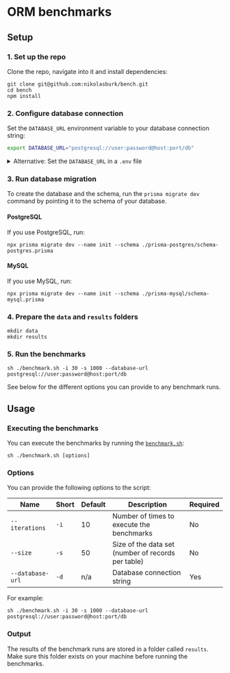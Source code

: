# ORM benchmarks

## Setup

### 1. Set up the repo

Clone the repo, navigate into it and install dependencies:

```
git clone git@github.com:nikolasburk/bench.git
cd bench
npm install
```

### 2. Configure database connection

Set the `DATABASE_URL` environment variable to your database connection string:

```bash
export DATABASE_URL="postgresql://user:password@host:port/db"
```

<details><summary>Alternative: Set the <code>DATABASE_URL</code> in a <code>.env</code> file</summary>

Alternatively, you can add set the `DATABASE_URL` in a `.env` file:

```bash
touch .env
```

Then open the `.env` file and add the following line:

```bash
DATABASE_URL=""
```

</details>

### 3. Run database migration

To create the database and the schema, run the `prisma migrate dev` command by pointing it to the schema of your database.

#### PostgreSQL

If you use PostgreSQL, run:

```
npx prisma migrate dev --name init --schema ./prisma-postgres/schema-postgres.prisma
```


#### MySQL

If you use MySQL, run:

```
npx prisma migrate dev --name init --schema ./prisma-mysql/schema-mysql.prisma
```

### 4. Prepare the `data` and `results` folders

```
mkdir data
mkdir results
```

### 5. Run the benchmarks

```
sh ./benchmark.sh -i 30 -s 1000 --database-url postgresql://user:password@host:port/db
```

See below for the different options you can provide to any benchmark runs.

## Usage

### Executing the benchmarks

You can execute the benchmarks by running the [`benchmark.sh`](./benchmark.sh):

```
sh ./benchmark.sh [options]
```

### Options

You can provide the following options to the script:

| Name             | Short | Default | Description                                        | Required |
| ---------------- | ----- | ------- | -------------------------------------------------- | -------- |
| `--iterations`   | `-i`  | 10      | Number of times to execute the benchmarks          | No       |
| `--size`         | `-s`  | 50      | Size of the data set (number of records per table) | No       |
| `--database-url` | `-d`  | n/a     | Database connection string                         | Yes      |

For example:

```
sh ./benchmark.sh -i 30 -s 1000 --database-url postgresql://user:password@host:port/db
```

### Output

The results of the benchmark runs are stored in a folder called `results`. Make sure this folder exists on your machine before running the benchmarks.
